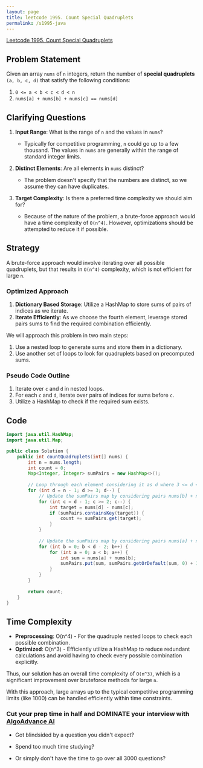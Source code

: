 ```yaml
---
layout: page
title: leetcode 1995. Count Special Quadruplets
permalink: /s1995-java
---
```

[Leetcode 1995. Count Special Quadruplets](https://algoadvance.github.io/algoadvance/l1995)
## Problem Statement

Given an array `nums` of `n` integers, return the number of **special quadruplets** `(a, b, c, d)` that satisfy the following conditions:
1. `0 <= a < b < c < d < n`
2. `nums[a] + nums[b] + nums[c] == nums[d]`

## Clarifying Questions

1. **Input Range**: What is the range of `n` and the values in `nums`?
   - Typically for competitive programming, `n` could go up to a few thousand. The values in `nums` are generally within the range of standard integer limits.
   
2. **Distinct Elements**: Are all elements in `nums` distinct?
   - The problem doesn't specify that the numbers are distinct, so we assume they can have duplicates.

3. **Target Complexity**: Is there a preferred time complexity we should aim for?
   - Because of the nature of the problem, a brute-force approach would have a time complexity of `O(n^4)`. However, optimizations should be attempted to reduce it if possible.

## Strategy

A brute-force approach would involve iterating over all possible quadruplets, but that results in `O(n^4)` complexity, which is not efficient for large `n`.

### Optimized Approach
1. **Dictionary Based Storage**: Utilize a HashMap to store sums of pairs of indices as we iterate.
2. **Iterate Efficiently**: As we choose the fourth element, leverage stored pairs sums to find the required combination efficiently.

We will approach this problem in two main steps:
1. Use a nested loop to generate sums and store them in a dictionary.
2. Use another set of loops to look for quadruplets based on precomputed sums.

### Pseudo Code Outline
1. Iterate over `c` and `d` in nested loops.
2. For each `c` and `d`, iterate over pairs of indices for sums before `c`.
3. Utilize a HashMap to check if the required sum exists.

## Code

```java
import java.util.HashMap;
import java.util.Map;

public class Solution {
    public int countQuadruplets(int[] nums) {
        int n = nums.length;
        int count = 0;
        Map<Integer, Integer> sumPairs = new HashMap<>();
        
        // Loop through each element considering it as d where 3 <= d < n
        for (int d = n - 1; d >= 3; d--) {
            // Update the sumPairs map by considering pairs nums[b] + nums[c]
            for (int c = d - 1; c >= 2; c--) {
                int target = nums[d] - nums[c];
                if (sumPairs.containsKey(target)) {
                    count += sumPairs.get(target);
                }
            }
            
            // Update the sumPairs map by considering pairs nums[a] + nums[b] before c
            for (int b = 0; b < d - 2; b++) {
                for (int a = 0; a < b; a++) {
                    int sum = nums[a] + nums[b];
                    sumPairs.put(sum, sumPairs.getOrDefault(sum, 0) + 1);
                }
            }
        }
        
        return count;
    }
}
```

## Time Complexity

- **Preprocessing**: O(n^4) - For the quadruple nested loops to check each possible combination.
- **Optimized**: O(n^3) - Efficiently utilize a HashMap to reduce redundant calculations and avoid having to check every possible combination explicitly.

Thus, our solution has an overall time complexity of `O(n^3)`, which is a significant improvement over bruteforce methods for large `n`.

With this approach, large arrays up to the typical competitive programming limits (like 1000) can be handled efficiently within time constraints.


### Cut your prep time in half and DOMINATE your interview with [AlgoAdvance AI](https://algoAdvance.com)

- Got blindsided by a question you didn't expect?

- Spend too much time studying?

- Or simply don't have the time to go over all 3000 questions?

